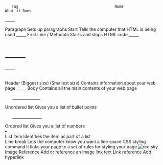       Tag                                            Name                                     What it Does                         
<p>_____</p>
Paragraph
Sets up paragraphs
<!DOCTYPE html>
Start
Tells the computer that HTML is being used
<html>_____</html>
First Line / Metadata
Starts and stops HTML code
<head>_____</head>
<h1>_____</h1>
<h6>_____</h6>
Header
(Biggest size)
(Smallest size)
Contains information about your web page
<body>_____</body>
Body
Contains all the main contents of your web page
<ul>______________</ul>
Unordered list
Gives you a list of bullet points
<ol>_______________</ol>
Ordered list
Gives you a list of numbers
<li>________________</li>
List item
Identifies the item as part of  a list
<br>
Line break
Lets the computer know you want a line space
<link rel="stylesheet" href="style.css">
CSS styling command
It links your page to a set of rules for styling your page
<img src="red_sky.jpg" alt="red sky"> 
Image Reference
Add or reference an image
<a href= “link”>link text</a>
Link reference
Add hyperlink





















































































